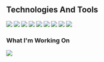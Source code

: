 ## Technologies And Tools

<img src="https://img.shields.io/badge/OS-iOS-red?style=plastic&logo=Apple&logoColor=white&color=black&labelColor=280098"> <img src="https://img.shields.io/badge/OS-Windows-red?style=plastic&logo=windows&logoColor=white&color=black&labelColor=280098"> <img src="https://img.shields.io/badge/Tool-Xcode-red?style=plastic&logo=Xcode&logoColor=white&color=black&labelColor=280098"> <img src="https://img.shields.io/badge/Editor-VS%20code-red?style=plastic&logo=visual-studio-code&logoColor=informational&color=black&labelColor=280098"> <img src="https://img.shields.io/badge/Code-Node-red?style=plastic&logo=Node.JS&logoColor=green&color=black&labelColor=280098"> <img src="https://img.shields.io/badge/Code-React-red?style=plastic&logo=react&logoColor=blue&color=black&labelColor=280098"> <img src="https://img.shields.io/badge/Tool-Git-red?style=plastic&logo=Git&logoColor=red&color=black&labelColor=280098"> <img src="https://img.shields.io/badge/Tool-MongoDB-red?style=plastic&logo=mongoDB&logoColor=green&color=black&labelColor=280098"> <img src="https://img.shields.io/badge/Tool-MySQL-red?style=plastic&logo=mySQL&logoColor=blue&color=black&labelColor=280098">

### What I'm Working On

[![](https://github-readme-stats.vercel.app/api/pin/?username=niles87&repo=bitter&theme=dark&layout=compact)](https://github.com/niles87/bitter)
